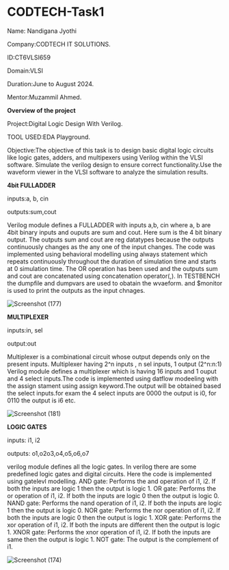 # CODTECH-Task1

Name: Nandigana Jyothi

Company:CODTECH IT SOLUTIONS.

ID:CT6VLSI659

Domain:VLSI

Duration:June to August 2024.

Mentor:Muzammil Ahmed.

**Overview of the project**

Project:Digital Logic Design With Verilog.

TOOL USED:EDA Playground.

Objective:The objective of this task is to design basic digital logic circuits like logic gates, adders, and multipexers using Verilog within the VLSI software. Simulate the verilog design to ensure correct functionality.Use the waveform viewer in the VLSI software to analyze the simulation results.

**4bit FULLADDER**


inputs:a, b, cin

outputs:sum,cout

Verilog module defines a FULLADDER with inputs a,b, cin where a, b are 4bit binary inputs and ouputs are sum and cout. Here sum is the 4 bit binary output.
The outputs sum and cout are reg datatypes because the outputs continuously changes as the any one of the input changes.
The code was implemented using behavioral modelling using always statement which repeats continuously throughout the duration of simulation time and starts at 0 simulation time.
The OR operation has been used and the outputs sum and cout are concatenated using concatenation operator(,). 
In TESTBENCH the dumpfile and dumpvars are used to obatain the wvaeform. and $monitor is used to print the outputs as the input chnages.

![Screenshot (177)](https://github.com/user-attachments/assets/44dd7116-b1ce-44e6-aef7-a4f13725f9c5)


**MULTIPLEXER**

inputs:in, sel

output:out


Multiplexer is a combinational circuit whose output depends only on the present inputs. Multiplexer having 2^n inputs , n sel inputs, 1 output (2^n:n:1)
Verilog module defines a multiplexer which is having 16 inputs and 1 ouput and 4 select inputs.The code is implemented using datflow modeeling with the assign stament 
using assign keyword.The output will be obtained based the select inputs.for exam the 4 select inputs are 0000 the output is i0, for 0110 the output is i6 etc.

![Screenshot (181)](https://github.com/user-attachments/assets/0fdcd693-f366-4660-bfb8-f10384460a37)

**LOGIC GATES**

inputs: i1, i2

outputs: o1,o2o3,o4,o5,o6,o7

verilog module defines all the logic gates. In verilog there are some predefined logic gates and digital circuits. Here the code is implemented using gatelevl modelling.
  AND gate: Performs the and operation of i1, i2. If both the inputs are logic 1 then the output is logic 1.
  OR gate: Performs the or operation of i1, i2. If both the inputs are logic 0 then the output is logic 0.
  NAND gate: Performs the nand operation of i1, i2. If both the inputs are logic 1 then the output is logic 0.
  NOR gate: Performs the nor operation of i1, i2. If both the inputs are logic 0 then the output is logic 1.
  XOR gate: Performs the xor operation of i1, i2. If both the inputs are different then the output is logic 1.
  XNOR gate: Performs the xnor operation of i1, i2. If both the inputs are same then the output is logic 1.
  NOT gate: The output is the complement of i1.

![Screenshot (174)](https://github.com/user-attachments/assets/cf896c88-90b8-442c-92a7-0eac23bcde3f)

